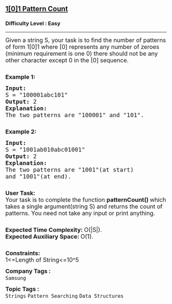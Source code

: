 <h2><a href="https://practice.geeksforgeeks.org/problems/101-pattern-count1341/1?page=2&status[]=solved&category[]=Strings&sortBy=submissions">1[0]1 Pattern Count</a></h2><h3>Difficulty Level : Easy</h3><hr><div class="problems_problem_content__Xm_eO"><p><span style="font-size:18px">Given a string S, your task is to find the number of patterns of form 1[0]1 where [0] represents any number of zeroes (minimum requirement is one 0) there should not be any other character except 0 in the [0] sequence.</span></p>

<p><br>
<span style="font-size:18px"><strong>Example 1:</strong></span></p>

<pre><span style="font-size:18px"><strong>Input:</strong>
S = "100001abc101"<strong>
Output: </strong>2
<strong>Explanation:
</strong>The two patterns are "100001" and "101".</span></pre>

<p><br>
<span style="font-size:18px"><strong>Example 2:</strong></span></p>

<pre><span style="font-size:18px"><strong>Input:
</strong>S = "1001ab010abc01001"
<strong>Output: </strong>2
<strong>Explanation:
</strong>The two patterns are "1001"(at start)
and "1001"(at end).</span></pre>

<p><br>
<span style="font-size:18px"><strong>User Task:</strong><br>
Your task is to complete the function&nbsp;<strong>patternCount()&nbsp;</strong>which takes a single argument(string S) and returns the count of patterns. You need not take any input or print anything.</span></p>

<p><br>
<span style="font-size:18px"><strong>Expected Time Complexity:&nbsp;</strong>O(|S|).<br>
<strong>Expected Auxiliary Space:&nbsp;</strong>O(1).</span></p>

<p><br>
<span style="font-size:18px"><strong>Constraints:</strong><br>
1&lt;=Length of String&lt;=10^5</span></p>
</div><p><span style=font-size:18px><strong>Company Tags : </strong><br><code>Samsung</code>&nbsp;<br><p><span style=font-size:18px><strong>Topic Tags : </strong><br><code>Strings</code>&nbsp;<code>Pattern Searching</code>&nbsp;<code>Data Structures</code>&nbsp;